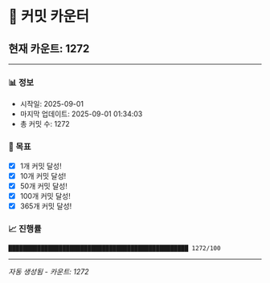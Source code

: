 # 🔢 커밋 카운터

## 현재 카운트: 1272

---

### 📊 정보
- 시작일: 2025-09-01
- 마지막 업데이트: 2025-09-01 01:34:03
- 총 커밋 수: 1272

### 🎯 목표
- [x] 1개 커밋 달성!
- [x] 10개 커밋 달성!
- [x] 50개 커밋 달성!
- [x] 100개 커밋 달성!
- [x] 365개 커밋 달성!

### 📈 진행률
```
██████████████████████████████████████████████████ 1272/100
```

---
*자동 생성됨 - 카운트: 1272*
